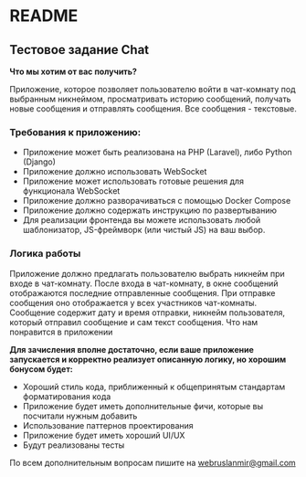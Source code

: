 # README #

## Тестовое задание Chat ##
**Что мы хотим от вас получить?**

Приложение, которое позволяет пользователю войти в чат-комнату под выбранным
никнеймом, просматривать историю сообщений, получать новые сообщения и
отправлять сообщения. Все сообщения - текстовые.

### Требования к приложению:  ###
* Приложение может быть реализована на PHP (Laravel), либо Python
(Django) 
* Приложение должно использовать WebSocket
* Приложение может использовать готовые решения для функционала WebSocket 
* Приложение должно разворачиваться с помощью Docker Compose
* Приложение должно содержать инструкцию по развертыванию
* Для реализации фронтенда вы можете использовать любой шаблонизатор, JS-фреймворк (или чистый JS) на ваш выбор.

### Логика работы ###

Приложение должно предлагать пользователю выбрать никнейм при входе в
чат-комнату. После входа в чат-комнату, в окне сообщений отображаются последние
отправленные сообщения. При отправке сообщения оно отображается у всех
участников чат-комнаты. Сообщение содержит дату и время отправки, никнейм
пользователя, который отправил сообщение и сам текст сообщения.
Что нам понравится в приложении

**Для зачисления вполне достаточно, если ваше приложение запускается и корректно реализует описанную логику, но хорошим бонусом будет:**
* Хороший стиль кода, приближенный к общепринятым стандартам форматирования кода
* Приложение будет иметь дополнительные фичи, которые вы посчитали нужным добавить
* Использование паттернов проектирования
* Приложение будет иметь хороший UI/UX
* Будут реализованы тесты

По всем дополнительным вопросам пишите на webruslanmir@gmail.com
